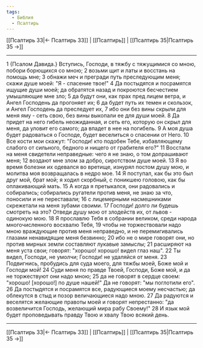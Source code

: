 ```yaml
---
tags:
  - Библия
  - Псалтирь
---
```

[[Псалтирь 33|← Псалтирь 33]] | [[Псалтирь]] | [[Псалтирь 35|Псалтирь 35 →]]

---
1 {Псалом Давида.} Вступись, Господи, в тяжбу с тяжущимися со мною, побори борющихся со мною;
2 возьми щит и латы и восстань на помощь мне;
3 обнажи меч и прегради путь преследующим меня; скажи душе моей: "Я - спасение твое!"
4 Да постыдятся и посрамятся ищущие души моей; да обратятся назад и покроются бесчестием умышляющие мне зло;
5 да будут они, как прах пред лицем ветра, и Ангел Господень да прогоняет их;
6 да будет путь их темен и скользок, и Ангел Господень да преследует их,
7 ибо они без вины скрыли для меня яму - сеть свою, без вины выкопали ее для души моей.
8 Да придет на него гибель неожиданная, и сеть его, которую он скрыл для меня, да уловит его самого; да впадет в нее на погибель.
9 А моя душа будет радоваться о Господе, будет веселиться о спасении от Него.
10 Все кости мои скажут: "Господи! кто подобен Тебе, избавляющему слабого от сильного, бедного и нищего от грабителя его?"
11 Восстали на меня свидетели неправедные: чего я не знаю, о том допрашивают меня;
12 воздают мне злом за добро, сиротством душе моей.
13 Я во время болезни их одевался во вретище, изнурял постом душу мою, и молитва моя возвращалась в недро мое.
14 Я поступал, как бы это был друг мой, брат мой; я ходил скорбный, с поникшею головою, как бы оплакивающий мать.
15 А когда я претыкался, они радовались и собирались; собирались ругатели против меня, не знаю за что, поносили и не переставали;
16 с лицемерными насмешниками скрежетали на меня зубами своими.
17 Господи! долго ли будешь смотреть на это? Отведи душу мою от злодейств их, от львов - одинокую мою.
18 Я прославлю Тебя в собрании великом, среди народа многочисленного восхвалю Тебя,
19 чтобы не торжествовали надо мною враждующие против меня неправедно, и не перемигивались глазами ненавидящие меня безвинно;
20 ибо не о мире говорят они, но против мирных земли составляют лукавые замыслы;
21 расширяют на меня уста свои; говорят: "хорошо! хорошо! видел глаз наш".
22 Ты видел, Господи, не умолчи; Господи! не удаляйся от меня.
23 Подвигнись, пробудись для суда моего, для тяжбы моей, Боже мой и Господи мой!
24 Суди меня по правде Твоей, Господи, Боже мой, и да не торжествуют они надо мною;
25 да не говорят в сердце своем: "хорошо! [хорошо!] по душе нашей!" Да не говорят: "мы поглотили его".
26 Да постыдятся и посрамятся все, радующиеся моему несчастью; да облекутся в стыд и позор величающиеся надо мною.
27 Да радуются и веселятся желающие правоты моей и говорят непрестанно: "да возвеличится Господь, желающий мира рабу Своему!"
28 И язык мой будет проповедывать правду Твою и хвалу Твою всякий день.

---
[[Псалтирь 33|← Псалтирь 33]] | [[Псалтирь]] | [[Псалтирь 35|Псалтирь 35 →]]